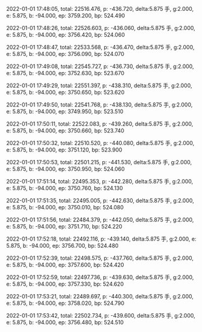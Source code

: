 2022-01-01 17:48:05, total: 22516.476, p: -436.720, delta:5.875 手, g:2.000, e: 5.875, b: -94.000, ep: 3759.200, bp: 524.490

2022-01-01 17:48:26, total: 22526.603, p: -436.060, delta:5.875 手, g:2.000, e: 5.875, b: -94.000, ep: 3756.420, bp: 524.060

2022-01-01 17:48:47, total: 22533.568, p: -436.470, delta:5.875 手, g:2.000, e: 5.875, b: -94.000, ep: 3756.090, bp: 524.070

2022-01-01 17:49:08, total: 22545.727, p: -436.730, delta:5.875 手, g:2.000, e: 5.875, b: -94.000, ep: 3752.630, bp: 523.670

2022-01-01 17:49:29, total: 22551.397, p: -438.310, delta:5.875 手, g:2.000, e: 5.875, b: -94.000, ep: 3750.650, bp: 523.620

2022-01-01 17:49:50, total: 22541.768, p: -438.130, delta:5.875 手, g:2.000, e: 5.875, b: -94.000, ep: 3749.950, bp: 523.510

2022-01-01 17:50:11, total: 22522.083, p: -439.260, delta:5.875 手, g:2.000, e: 5.875, b: -94.000, ep: 3750.660, bp: 523.740

2022-01-01 17:50:32, total: 22510.520, p: -440.080, delta:5.875 手, g:2.000, e: 5.875, b: -94.000, ep: 3751.120, bp: 523.900

2022-01-01 17:50:53, total: 22501.215, p: -441.530, delta:5.875 手, g:2.000, e: 5.875, b: -94.000, ep: 3750.950, bp: 524.060

2022-01-01 17:51:14, total: 22495.353, p: -442.280, delta:5.875 手, g:2.000, e: 5.875, b: -94.000, ep: 3750.760, bp: 524.130

2022-01-01 17:51:35, total: 22495.005, p: -442.630, delta:5.875 手, g:2.000, e: 5.875, b: -94.000, ep: 3750.010, bp: 524.080

2022-01-01 17:51:56, total: 22484.379, p: -442.050, delta:5.875 手, g:2.000, e: 5.875, b: -94.000, ep: 3751.710, bp: 524.220

2022-01-01 17:52:18, total: 22492.116, p: -439.140, delta:5.875 手, g:2.000, e: 5.875, b: -94.000, ep: 3756.700, bp: 524.480

2022-01-01 17:52:39, total: 22498.575, p: -437.760, delta:5.875 手, g:2.000, e: 5.875, b: -94.000, ep: 3757.600, bp: 524.420

2022-01-01 17:52:59, total: 22497.736, p: -439.630, delta:5.875 手, g:2.000, e: 5.875, b: -94.000, ep: 3757.330, bp: 524.620

2022-01-01 17:53:21, total: 22489.697, p: -440.300, delta:5.875 手, g:2.000, e: 5.875, b: -94.000, ep: 3758.020, bp: 524.790

2022-01-01 17:53:42, total: 22502.734, p: -439.600, delta:5.875 手, g:2.000, e: 5.875, b: -94.000, ep: 3756.480, bp: 524.510